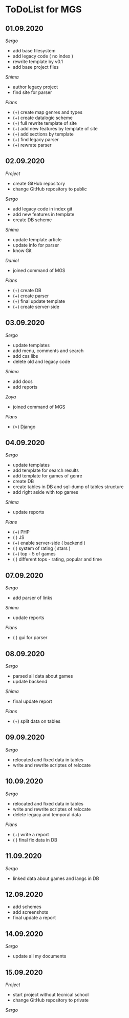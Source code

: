  
# ToDoList for MGS


## 01.09.2020

*Sergo*

- add base filesystem
- add legacy code ( no index )
- rewrite template by v0.1
- add base project files

*Shima*

- author legacy project
- find site for parser

*Plans*

- (+) create map genres and types
- (+) create datalogic scheme
- (+) full rewrite template of site
- (+) add new features by template of site
- (+) add sections by template
- (+) find legacy parser
- (+) rewrate parser

## 02.09.2020

*Project*

- create GitHub repository
- change GitHub repository to public

*Sergo*

- add legacy code in index git
- add new features in template
- create DB scheme

*Shima*

- update template article
- update info for parser
- know Git

*Daniel*

- joined command of MGS

*Plans*

- (+) create DB
- (+) create parser
- (+) final update template
- (+) create server-side

## 03.09.2020

*Sergo*

- update templates
- add menu, comments and search
- add css libs
- delete old and legacy code

*Shima*

- add docs
- add reports

*Zoya*

- joined command of MGS

*Plans*

- (>) Django

## 04.09.2020

*Sergo*

- update templates
- add template for search results
- add template for games of genre
- create DB
- create tables in DB and sql-dump of tables structure
- add right aside with top games

*Shima*

- update reports

*Plans*

- (+) PHP
- ( ) JS
- (+) enable server-side ( backend )
- ( ) system of rating ( stars )
- (+) top - 5 of games
- ( ) different tops - rating, popular and time

## 07.09.2020

*Sergo*

- add parser of links

*Shima*

- update reports

*Plans*

- ( ) gui for parser

## 08.09.2020

*Sergo*

- parsed all data about games
- update backend

*Shima*

- final update report

*Plans*

- (+) split data on tables

## 09.09.2020

*Sergo*

- relocated and fixed data in tables
- write and rewrite scriptes of relocate

## 10.09.2020

*Sergo*

- relocated and fixed data in tables
- write and rewrite scriptes of relocate
- delete legacy and temporal data

*Plans*

- (+) write a report
- ( ) final fix data in DB

## 11.09.2020

*Sergo*

- linked data about games and langs in DB

## 12.09.2020

- add schemes
- add screenshots
- final update a report

## 14.09.2020

*Sergo*

- update all my documents

## 15.09.2020

*Project*

- start project without tecnical school
- change GitHub repository to private

*Sergo*

